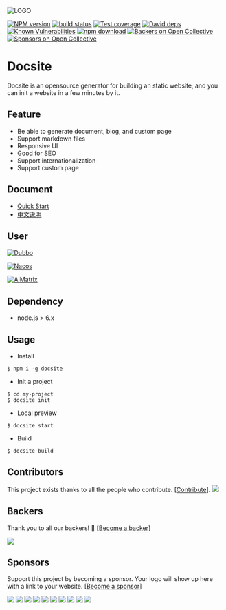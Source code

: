 ![LOGO](https://img.alicdn.com/tfs/TB1PSVuwaQoBKNjSZJnXXaw9VXa-576-95.png)

[![NPM version][npm-image]][npm-url]
[![build status][travis-image]][travis-url]
[![Test coverage][codecov-image]][codecov-url]
[![David deps][david-image]][david-url]
[![Known Vulnerabilities][snyk-image]][snyk-url]
[![npm download][download-image]][download-url]
[![Backers on Open Collective](https://opencollective.com/docsite/backers/badge.svg)](#backers)
[![Sponsors on Open Collective](https://opencollective.com/docsite/sponsors/badge.svg)](#sponsors) 

[npm-image]: https://img.shields.io/npm/v/docsite.svg?style=flat-square
[npm-url]: https://npmjs.org/package/docsite
[travis-image]: https://img.shields.io/travis/txd-team/docsite.svg?style=flat-square
[travis-url]: https://travis-ci.org/txd-team/docsite
[codecov-image]: https://codecov.io/gh/txd-team/docsite/branch/master/graph/badge.svg
[codecov-url]: https://codecov.io/gh/txd-team/docsite
[david-image]: https://img.shields.io/david/txd-team/docsite.svg?style=flat-square
[david-url]: https://david-dm.org/txd-team/docsite
[snyk-image]: https://snyk.io/test/npm/docsite/badge.svg?style=flat-square
[snyk-url]: https://snyk.io/test/npm/docsite
[download-image]: https://img.shields.io/npm/dm/docsite.svg?style=flat-square
[download-url]: https://npmjs.org/package/docsite

# Docsite

Docsite is an opensource generator for building an static website, and you can init a website in a few minutes by it.

## Feature

- Be able to generate document, blog, and custom page
- Support markdown files
- Responsive UI
- Good for SEO 
- Support internationalization
- Support custom page

## Document

- [Quick Start](https://docsite.js.org/en-us/docs/installation.html)
- [中文说明](./README_zh.md)

## User

[![Dubbo](https://gw.alicdn.com/tfs/TB17zlswBjTBKNjSZFuXXb0HFXa-300-64.png)](https://dubbo.incubator.apache.org/en-us/)


[![Nacos](https://gw.alicdn.com/tfs/TB1SxFhwpooBKNjSZFPXXXa2XXa-300-64.png)](https://nacos.io/en-us/)


[![AiMatrix](https://img.alicdn.com/tfs/TB1FQFVw8jTBKNjSZFwXXcG4XXa-300-64.jpg)](https://aimatrix.ai)

## Dependency

- node.js > 6.x

## Usage

- Install

```
$ npm i -g docsite
```

- Init a project

```
$ cd my-project
$ docsite init
```

- Local preview


```
$ docsite start
```

- Build

```
$ docsite build
```

## Contributors

This project exists thanks to all the people who contribute. [[Contribute](CONTRIBUTING.md)].
<a href="https://github.com/txd-team/docsite/contributors"><img src="https://opencollective.com/docsite/contributors.svg?width=890&button=false" /></a>


## Backers

Thank you to all our backers! 🙏 [[Become a backer](https://opencollective.com/docsite#backer)]

<a href="https://opencollective.com/docsite#backers" target="_blank"><img src="https://opencollective.com/docsite/backers.svg?width=890"></a>


## Sponsors

Support this project by becoming a sponsor. Your logo will show up here with a link to your website. [[Become a sponsor](https://opencollective.com/docsite#sponsor)]

<a href="https://opencollective.com/docsite/sponsor/0/website" target="_blank"><img src="https://opencollective.com/docsite/sponsor/0/avatar.svg"></a>
<a href="https://opencollective.com/docsite/sponsor/1/website" target="_blank"><img src="https://opencollective.com/docsite/sponsor/1/avatar.svg"></a>
<a href="https://opencollective.com/docsite/sponsor/2/website" target="_blank"><img src="https://opencollective.com/docsite/sponsor/2/avatar.svg"></a>
<a href="https://opencollective.com/docsite/sponsor/3/website" target="_blank"><img src="https://opencollective.com/docsite/sponsor/3/avatar.svg"></a>
<a href="https://opencollective.com/docsite/sponsor/4/website" target="_blank"><img src="https://opencollective.com/docsite/sponsor/4/avatar.svg"></a>
<a href="https://opencollective.com/docsite/sponsor/5/website" target="_blank"><img src="https://opencollective.com/docsite/sponsor/5/avatar.svg"></a>
<a href="https://opencollective.com/docsite/sponsor/6/website" target="_blank"><img src="https://opencollective.com/docsite/sponsor/6/avatar.svg"></a>
<a href="https://opencollective.com/docsite/sponsor/7/website" target="_blank"><img src="https://opencollective.com/docsite/sponsor/7/avatar.svg"></a>
<a href="https://opencollective.com/docsite/sponsor/8/website" target="_blank"><img src="https://opencollective.com/docsite/sponsor/8/avatar.svg"></a>
<a href="https://opencollective.com/docsite/sponsor/9/website" target="_blank"><img src="https://opencollective.com/docsite/sponsor/9/avatar.svg"></a>


